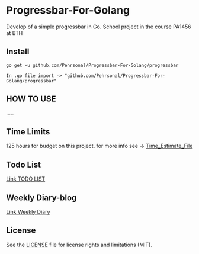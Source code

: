 # Progressbar-For-Golang
Develop of a simple progressbar in Go. School project in the course PA1456 at BTH

## Install
```
go get -u github.com/Pehrsonal/Progressbar-For-Golang/progressbar
```
```
In .go file import -> "github.com/Pehrsonal/Progressbar-For-Golang/progressbar"
```
## HOW TO USE
.....

## Time Limits 
125 hours for budget on this project.
for more info see -> [Time_Estimate_File](https://github.com/Pehrsonal/progressbar-for-Golang/blob/main/TIME_ESTIMATE.md)

## Todo List
[Link TODO LIST](https://github.com/Pehrsonal/progressbar-for-Golang/projects/1)

## Weekly Diary-blog
[Link Weekly Diary](https://docs.google.com/document/d/1dffjBnzQhBu6OpY11p0MNKGw9TnxKaFTgpuDHYp3rK4/edit?usp=sharing)

## License
See the [LICENSE](LICENSE.md) file for license rights and limitations (MIT).
